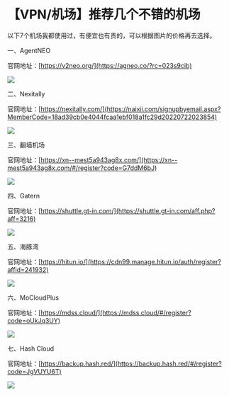 # 【VPN/机场】推荐几个不错的机场

以下7个机场我都使用过，有便宜也有贵的，可以根据图片的价格再去选择。

一、AgentNEO

官网地址：[https://v2neo.org/](https://agneo.co/?rc=023s9cib)

[![](https://wukongymw.com/wp-content/uploads/2022/07/1658423333-05200ff37233c9f.jpg)](https://wukongymw.com/wp-content/uploads/2022/07/1658423333-05200ff37233c9f.jpg)

二、Nexitally

官网地址：[https://nexitally.com/](https://naixii.com/signupbyemail.aspx?MemberCode=18ad39cb0e4044fcaa1ebf018a1fc29d20220722023854)

[![](https://wukongymw.com/wp-content/uploads/2022/07/1658423801-19afc57a84c9861.jpg)](https://wukongymw.com/wp-content/uploads/2022/07/1658423801-19afc57a84c9861.jpg)

三、翻墙机场

官网地址：[https://xn--mest5a943ag8x.com/](https://xn--mest5a943ag8x.com/#/register?code=G7ddM6bJ)

[![](https://wukongymw.com/wp-content/uploads/2022/07/1658425486-7971efd82809988.jpg)](https://wukongymw.com/wp-content/uploads/2022/07/1658425486-7971efd82809988.jpg)

四、Gatern

官网地址：[https://shuttle.gt-in.com/](https://shuttle.gt-in.com/aff.php?aff=3216)

[![](https://wukongymw.com/wp-content/uploads/2022/07/1658426080-ccf9fa153d42690.jpg)](https://wukongymw.com/wp-content/uploads/2022/07/1658426080-ccf9fa153d42690.jpg)

五、海豚湾

官网地址：[https://hitun.io/](https://cdn99.manage.hitun.io/auth/register?affid=241932)

[![](https://wukongymw.com/wp-content/uploads/2022/07/1658426660-b596f58e868e09d.jpg)](https://wukongymw.com/wp-content/uploads/2022/07/1658426660-b596f58e868e09d.jpg)

六、MoCloudPlus

官网地址：[https://mdss.cloud/](https://mdss.cloud/#/register?code=oUkJq3UY)

[![](https://wukongymw.com/wp-content/uploads/2022/07/1658427804-c22b0bb60127f4d.jpg)](https://wukongymw.com/wp-content/uploads/2022/07/1658427804-c22b0bb60127f4d.jpg)

七、Hash Cloud

官网地址：[https://backup.hash.red/](https://backup.hash.red/#/register?code=JgVUYU6T)

[![](https://wukongymw.com/wp-content/uploads/2022/07/1658428531-d5428aa43a6328b.jpg)](https://wukongymw.com/wp-content/uploads/2022/07/1658428531-d5428aa43a6328b.jpg)
